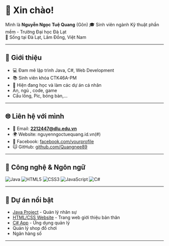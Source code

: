# 👋 Xin chào!

Mình là **Nguyễn Ngọc Tuệ Quang** (Gôn)
🎓 Sinh viên ngành Kỹ thuật phần mềm - Trường Đại học Đà Lạt  
📍 Sống tại Đà Lạt, Lâm Đồng, Việt Nam  

---

## 📌 Giới thiệu
- 💻 Đam mê lập trình Java, C#, Web Development
- 📚 Sinh viên khóa CTK46A-PM
- 🔭 Hiện đang học và làm các dự án cá nhân
- Ăn, ngủ , code, game
- Cầu lông, Pic, bóng bàn,...

---

## 🌐 Liên hệ với mình
- 📧 Email: **2212447@dlu.edu.vn**
- 🌍 Website: nguyenngoctuequang.id.vn(#)
- 📱 Facebook: [facebook.com/yourprofile](#)
- 🐱 GitHub: [github.com/Quangnee89](https://github.com/Quangnee89)

---

## 🚀 Công nghệ & Ngôn ngữ
![Java](https://img.shields.io/badge/-Java-orange?logo=java&logoColor=white)
![HTML5](https://img.shields.io/badge/-HTML5-red?logo=html5&logoColor=white)
![CSS3](https://img.shields.io/badge/-CSS3-blue?logo=css3&logoColor=white)
![JavaScript](https://img.shields.io/badge/-JavaScript-yellow?logo=javascript&logoColor=black)
![C#](https://img.shields.io/badge/-C%23-green?logo=c-sharp&logoColor=white)

---

## 📌 Dự án nổi bật
- [Java Project](#) - Quản lý nhân sự
- [HTML/CSS Website](#) - Trang web giới thiệu bản thân
- [C# App](#) - Ứng dụng quản lý
- Quản lý shop đồ chơi
- Ngân hàng số

---

